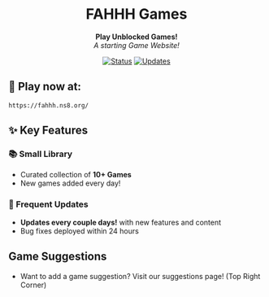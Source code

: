 <div align="center">

# FAHHH Games

**Play Unblocked Games!**  
*A starting Game Website!*

[![Status](https://img.shields.io/badge/status-active-brightgreen.svg)](https://fahhh.zjhmz.cn)
[![Updates](https://img.shields.io/badge/updates-frequent-orange.svg)](https://fahhh.zjhmz.cn)

</div>

## 🚀 Play now at:

`https://fahhh.ns8.org/`

## ✨ Key Features


### 📚 Small Library
- Curated collection of **10+ Games**
- New games added every day!

### 🔄 Frequent Updates
- **Updates every couple days!** with new features and content
- Bug fixes deployed within 24 hours


## Game Suggestions
- Want to add a game suggestion? Visit our suggestions page! (Top Right Corner)
